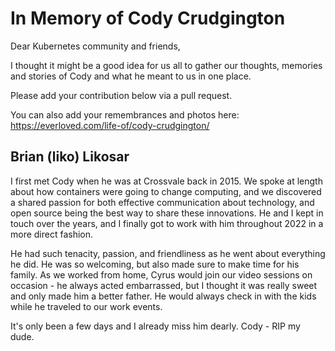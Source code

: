 # In Memory of Cody Crudgington

Dear Kubernetes community and friends,

I thought it might be a good idea for us all to gather our thoughts, memories and stories of Cody and what he meant to us in one place.

Please add your contribution below via a pull request. 

You can also add your remembrances and photos here: https://everloved.com/life-of/cody-crudgington/ 

## Brian (liko) Likosar

I first met Cody when he was at Crossvale back in 2015.  We spoke at length about how containers were going to change computing, and we discovered a shared passion for both effective communication about technology, and open source being the best way to share these innovations.  He and I kept in touch over the years, and I finally got to work with him throughout 2022 in a more direct fashion.

He had such tenacity, passion, and friendliness as he went about everything he did.  He was so welcoming, but also made sure to make time for his family.  As we worked from home, Cyrus would join our video sessions on occasion - he always acted embarrassed, but I thought it was really sweet and only made him a better father.  He would always check in with the kids while he traveled to our work events.

It's only been a few days and I already miss him dearly.  Cody - RIP my dude.
